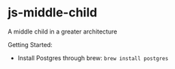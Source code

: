 # js-middle-child
A middle child in a greater architecture

Getting Started:

- Install Postgres through brew: `brew install postgres`
